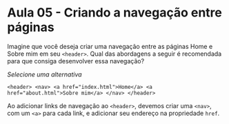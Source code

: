 # Aula 05 - Criando a navegação entre páginas

Imagine que você deseja criar uma navegação entre as páginas Home e Sobre mim em seu `<header>`. Qual das abordagens a seguir é recomendada para que consiga desenvolver essa navegação?

*Selecione uma alternativa*

 `<header>
        <nav>
            <a href="index.html">Home</a>
            <a href="about.html">Sobre mim</a>
        </nav>
    </header>`

Ao adicionar links de navegação ao `<header>`, devemos criar uma `<nav>`, com um `<a>` para cada link, e adicionar seu endereço na propriedade `href`.